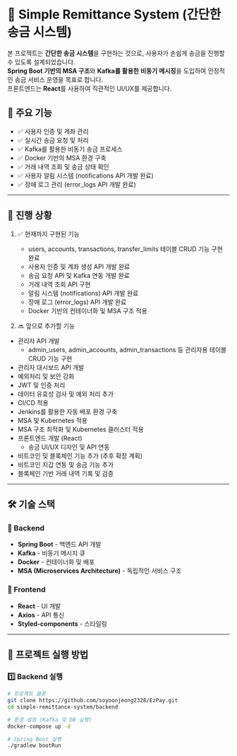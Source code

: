 # 🏦 Simple Remittance System (간단한 송금 시스템)

본 프로젝트는 **간단한 송금 시스템**을 구현하는 것으로, 사용자가 손쉽게 송금을 진행할 수 있도록 설계되었습니다.  
**Spring Boot 기반의 MSA 구조**와 **Kafka를 활용한 비동기 메시징**을 도입하여 안정적인 송금 서비스 운영을 목표로 합니다.  
프론트엔드는 **React**를 사용하여 직관적인 UI/UX를 제공합니다.

## 📌 주요 기능
- ✅ 사용자 인증 및 계좌 관리
- ✅ 실시간 송금 요청 및 처리
- ✅ Kafka를 활용한 비동기 송금 프로세스
- ✅ Docker 기반의 MSA 환경 구축
- ✅ 거래 내역 조회 및 송금 상태 확인
- ✅ 사용자 알림 시스템 (notifications API 개발 완료)
- ✅ 장애 로그 관리 (error_logs API 개발 완료)

---

## 🚀 진행 상황

1. ✅ 현재까지 구현된 기능
   - users, accounts, transactions, transfer_limits 테이블 CRUD 기능 구현 완료
   - 사용자 인증 및 계좌 생성 API 개발 완료
   - 송금 요청 API 및 Kafka 연동 개발 완료
   - 거래 내역 조회 API 구현
   - 알림 시스템 (notifications) API 개발 완료
   - 장애 로그 (error_logs) API 개발 완료
   - Docker 기반의 컨테이너화 및 MSA 구조 적용

2. 🔜 앞으로 추가할 기능

- 관리자 API 개발
    - admin_users, admin_accounts, admin_transactions 등 관리자용 테이블 CRUD 기능 구현
- 관리자 대시보드 API 개발
- 예외처리 및 보안 강화
- JWT 및 인증 처리
- 데이터 유효성 검사 및 예외 처리 추가
- CI/CD 적용
- Jenkins를 활용한 자동 배포 환경 구축
- MSA 및 Kubernetes 적용
- MSA 구조 최적화 및 Kubernetes 클러스터 적용
- 프론트엔드 개발 (React)
    - 송금 UI/UX 디자인 및 API 연동
- 비트코인 및 블록체인 기능 추가 (추후 확장 계획)
- 비트코인 지갑 연동 및 송금 기능 추가
- 블록체인 기반 거래 내역 기록 및 검증

---

## 🛠 기술 스택

### 🔹 Backend
- **Spring Boot** - 백엔드 API 개발
- **Kafka** - 비동기 메시지 큐
- **Docker** - 컨테이너화 및 배포
- **MSA (Microservices Architecture)** - 독립적인 서비스 구조

### 🔹 Frontend
- **React** - UI 개발
- **Axios** - API 통신
- **Styled-components** - 스타일링

---

## 🚀 프로젝트 실행 방법

### 1️⃣ Backend 실행
```bash
# 프로젝트 클론
git clone https://github.com/soyoonjeong2328/EzPay.git
cd simple-remittance-system/backend

# 환경 설정 (Kafka 및 DB 실행)
docker-compose up -d

# Spring Boot 실행
./gradlew bootRun


